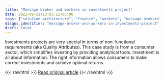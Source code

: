 ```yaml
---
title: "Message broker and workers in investments project"
date: 2022-09-21T13:05:11+03:00
tags: ["solution-architecture", "finance", "workers", "message-brokers"]
disqus_identifier: "message-broker-and-workers-in-investments-project"
draft: false
---
```


Investments projects are very special in terms of non-functional requirements (aka Quality Attributes). This case study is from a consumer sector, which simplifies investing by providing analytical tools. Investment is all about information. The right information allows consumers to make correct investments and achieve optimal returns.

<!--more-->
{{< rawhtml >}}
<a href="https://ruby.mobidev.biz/posts/message-broker-and-workers-in-investments-project/" class="b-btn-read" target="_blank">Read original article</a>
{{< /rawhtml >}}
